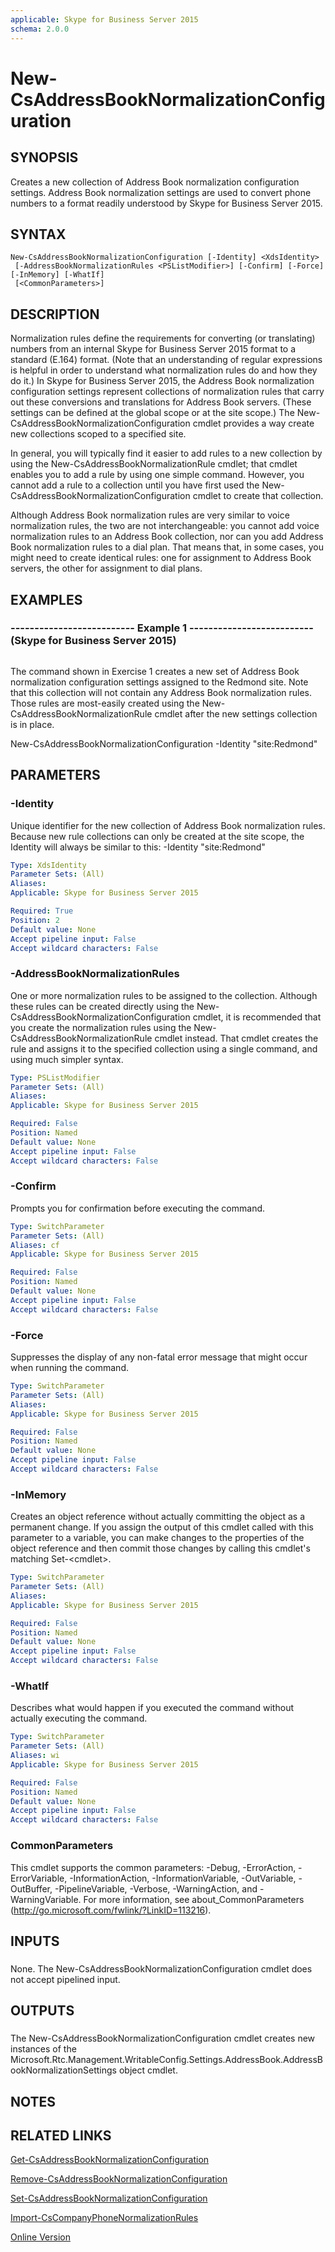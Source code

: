 ```yaml
---
applicable: Skype for Business Server 2015
schema: 2.0.0
---
```


# New-CsAddressBookNormalizationConfiguration

## SYNOPSIS
Creates a new collection of Address Book normalization configuration settings.
Address Book normalization settings are used to convert phone numbers to a format readily understood by Skype for Business Server 2015.

## SYNTAX

```
New-CsAddressBookNormalizationConfiguration [-Identity] <XdsIdentity>
 [-AddressBookNormalizationRules <PSListModifier>] [-Confirm] [-Force] [-InMemory] [-WhatIf]
 [<CommonParameters>]
```

## DESCRIPTION
Normalization rules define the requirements for converting (or translating) numbers from an internal Skype for Business Server 2015 format to a standard (E.164) format.
(Note that an understanding of regular expressions is helpful in order to understand what normalization rules do and how they do it.) In Skype for Business Server 2015, the Address Book normalization configuration settings represent collections of normalization rules that carry out these conversions and translations for Address Book servers.
(These settings can be defined at the global scope or at the site scope.) The New-CsAddressBookNormalizationConfiguration cmdlet provides a way create new collections scoped to a specified site.

In general, you will typically find it easier to add rules to a new collection by using the New-CsAddressBookNormalizationRule cmdlet; that cmdlet enables you to add a rule by using one simple command.
However, you cannot add a rule to a collection until you have first used the New-CsAddressBookNormalizationConfiguration cmdlet to create that collection.

Although Address Book normalization rules are very similar to voice normalization rules, the two are not interchangeable: you cannot add voice normalization rules to an Address Book collection, nor can you add Address Book normalization rules to a dial plan.
That means that, in some cases, you might need to create identical rules: one for assignment to Address Book servers, the other for assignment to dial plans.

## EXAMPLES

### -------------------------- Example 1 -------------------------- (Skype for Business Server 2015)
```

```

The command shown in Exercise 1 creates a new set of Address Book normalization configuration settings assigned to the Redmond site.
Note that this collection will not contain any Address Book normalization rules.
Those rules are most-easily created using the New-CsAddressBookNormalizationRule cmdlet after the new settings collection is in place.

New-CsAddressBookNormalizationConfiguration -Identity "site:Redmond"

## PARAMETERS

### -Identity
Unique identifier for the new collection of Address Book normalization rules.
Because new rule collections can only be created at the site scope, the Identity will always be similar to this: -Identity "site:Redmond"

```yaml
Type: XdsIdentity
Parameter Sets: (All)
Aliases: 
Applicable: Skype for Business Server 2015

Required: True
Position: 2
Default value: None
Accept pipeline input: False
Accept wildcard characters: False
```

### -AddressBookNormalizationRules
One or more normalization rules to be assigned to the collection.
Although these rules can be created directly using the New-CsAddressBookNormalizationConfiguration cmdlet, it is recommended that you create the normalization rules using the New-CsAddressBookNormalizationRule cmdlet instead.
That cmdlet creates the rule and assigns it to the specified collection using a single command, and using much simpler syntax.

```yaml
Type: PSListModifier
Parameter Sets: (All)
Aliases: 
Applicable: Skype for Business Server 2015

Required: False
Position: Named
Default value: None
Accept pipeline input: False
Accept wildcard characters: False
```

### -Confirm
Prompts you for confirmation before executing the command.

```yaml
Type: SwitchParameter
Parameter Sets: (All)
Aliases: cf
Applicable: Skype for Business Server 2015

Required: False
Position: Named
Default value: None
Accept pipeline input: False
Accept wildcard characters: False
```

### -Force
Suppresses the display of any non-fatal error message that might occur when running the command.

```yaml
Type: SwitchParameter
Parameter Sets: (All)
Aliases: 
Applicable: Skype for Business Server 2015

Required: False
Position: Named
Default value: None
Accept pipeline input: False
Accept wildcard characters: False
```

### -InMemory
Creates an object reference without actually committing the object as a permanent change.
If you assign the output of this cmdlet called with this parameter to a variable, you can make changes to the properties of the object reference and then commit those changes by calling this cmdlet's matching Set-\<cmdlet\>.

```yaml
Type: SwitchParameter
Parameter Sets: (All)
Aliases: 
Applicable: Skype for Business Server 2015

Required: False
Position: Named
Default value: None
Accept pipeline input: False
Accept wildcard characters: False
```

### -WhatIf
Describes what would happen if you executed the command without actually executing the command.

```yaml
Type: SwitchParameter
Parameter Sets: (All)
Aliases: wi
Applicable: Skype for Business Server 2015

Required: False
Position: Named
Default value: None
Accept pipeline input: False
Accept wildcard characters: False
```

### CommonParameters
This cmdlet supports the common parameters: -Debug, -ErrorAction, -ErrorVariable, -InformationAction, -InformationVariable, -OutVariable, -OutBuffer, -PipelineVariable, -Verbose, -WarningAction, and -WarningVariable. For more information, see about_CommonParameters (http://go.microsoft.com/fwlink/?LinkID=113216).

## INPUTS

###  
None.
The New-CsAddressBookNormalizationConfiguration cmdlet does not accept pipelined input.

## OUTPUTS

###  
The New-CsAddressBookNormalizationConfiguration cmdlet creates new instances of the Microsoft.Rtc.Management.WritableConfig.Settings.AddressBook.AddressBookNormalizationSettings object cmdlet.

## NOTES

## RELATED LINKS

[Get-CsAddressBookNormalizationConfiguration]()

[Remove-CsAddressBookNormalizationConfiguration]()

[Set-CsAddressBookNormalizationConfiguration]()

[Import-CsCompanyPhoneNormalizationRules]()

[Online Version](http://technet.microsoft.com/EN-US/library/f73862d8-7382-4502-a9fa-3cfdab5f7207(OCS.16).aspx)

